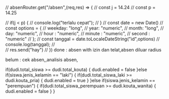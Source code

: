 // absenRouter.get("/absen",(req,res) => {
//     const j = 14.24
//     const p = 14.25

//     if(j < p) {
//         console.log("terlalu cepat");
//     }
//     const date = new Date()
//     const options = {
//         weekday: "long",
//         year: "numeric",
//         month: "long",
//         day: "numeric",
//         hour : "numeric",
//         minute : "numeric",
//         second : "numeric"
//     };
//     const tanggal = date.toLocaleDateString("id",options)
//     console.log(tanggal);
//    
//     res.send("hay")
// })
done : absen with izin dan telat,absen diluar radius

belum : cek absen,,analisis absen,


  if(dudi.total_siswa >= dudi.total_kouta) {
    dudi.enabled = false
  }else if(siswa.jenis_kelamin == "laki") {
    if(dudi.total_siswa_laki >= dudi.kouta_pria) {
      dudi.enabled = true
    }
  }else if(siswa.jenis_kelamin == "perempuan") {
    if(dudi.total_siswa_perempuan >= dudi.kouta_wanita) {
      dudi.enabled = false
    }
  }
